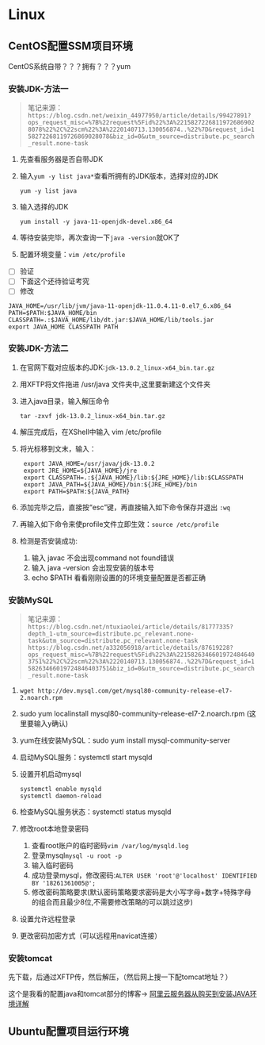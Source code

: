 # Linux

## CentOS配置SSM项目环境

CentOS系统自带？？？拥有？？？yum

### 安装JDK-方法一

>笔记来源：`https://blog.csdn.net/weixin_44977950/article/details/99427891?ops_request_misc=%7B%22request%5Fid%22%3A%22158272268119726869028078%22%2C%22scm%22%3A%2220140713.130056874..%22%7D&request_id=158272268119726869028078&biz_id=0&utm_source=distribute.pc_search_result.none-task`

1. 先查看服务器是否自带JDK
2. 输入`yum -y list java*`查看所拥有的JDK版本，选择对应的JDK

    ```linux
    yum -y list java
    ```

3. 输入选择的JDK

    ```linxu
    yum install -y java-11-openjdk-devel.x86_64
    ```

4. 等待安装完毕，再次查询一下`java -version`就OK了
5. 配置环境变量：`vim /etc/profile`

- [ ] 验证
- [ ] 下面这个还待验证考究
- [ ] 修改

```linux
JAVA_HOME=/usr/lib/jvm/java-11-openjdk-11.0.4.11-0.el7_6.x86_64
PATH=$PATH:$JAVA_HOME/bin
CLASSPATH=.:$JAVA_HOME/lib/dt.jar:$JAVA_HOME/lib/tools.jar
export JAVA_HOME CLASSPATH PATH
```

### 安装JDK-方法二

1. 在官网下载对应版本的JDK:`jdk-13.0.2_linux-x64_bin.tar.gz`
2. 用XFTP将文件拖进 /usr/java 文件夹中,这里要新建这个文件夹
3. 进入java目录，输入解压命令

   ```linux
   tar -zxvf jdk-13.0.2_linux-x64_bin.tar.gz
   ```

4. 解压完成后，在XShell中输入 vim /etc/profile
5. 将光标移到文末，输入：

   ```linux
    export JAVA_HOME=/usr/java/jdk-13.0.2
    export JRE_HOME=${JAVA_HOME}/jre
    export CLASSPATH=.:${JAVA_HOME}/lib:${JRE_HOME}/lib:$CLASSPATH
    export JAVA_PATH=${JAVA_HOME}/bin:${JRE_HOME}/bin
    export PATH=$PATH:${JAVA_PATH}
   ```

6. 添加完毕之后，直接按“esc”键，再直接输入如下命令保存并退出 `:wq`
7. 再输入如下命令来使profile文件立即生效：`source /etc/profile`
8. 检测是否安装成功:
   1. 输入 javac     不会出现command not found错误
   2. 输入 java -version     会出现安装的版本号
   3. echo $PATH        看看刚刚设置的的环境变量配置是否都正确

### 安装MySQL

>笔记来源：
> `https://blog.csdn.net/ntuxiaolei/article/details/81777335?depth_1-utm_source=distribute.pc_relevant.none-task&utm_source=distribute.pc_relevant.none-task`</br>
> `https://blog.csdn.net/a332056918/article/details/87619228?ops_request_misc=%7B%22request%5Fid%22%3A%22158263466019724846403751%22%2C%22scm%22%3A%2220140713.130056874..%22%7D&request_id=158263466019724846403751&biz_id=0&utm_source=distribute.pc_search_result.none-task`

1. `wget http://dev.mysql.com/get/mysql80-community-release-el7-2.noarch.rpm`
2. sudo yum localinstall mysql80-community-release-el7-2.noarch.rpm (这里要输入y确认)
3. yum在线安装MySQL：sudo yum install mysql-community-server
4. 启动MySQL服务：systemctl start mysqld
5. 设置开机启动mysql

    ```linux
    systemctl enable mysqld
    systemctl daemon-reload
    ```

6. 检查MySQL服务状态：systemctl status mysqld
7. 修改root本地登录密码
   1. 查看root账户的临时密码`vim /var/log/mysqld.log`
   2. 登录mysql`mysql -u root -p`
   3. 输入临时密码
   4. 成功登录mysql，修改密码:`ALTER USER 'root'@'localhost' IDENTIFIED BY '18261361005@';`
   5. 修改密码策略要求(默认密码策略要求密码是大小写字母+数字+特殊字母的组合而且最少8位,不需要修改策略的可以跳过这步)
8. 设置允许远程登录
9. 更改密码加密方式（可以远程用navicat连接）

### 安装tomcat

先下载，后通过XFTP传，然后解压，（然后网上搜一下配tomcat地址？）

这个是我看的配置java和tomcat部分的博客→ [阿里云服务器从购买到安装JAVA环境详解](<https://www.cnblogs.com/Mr-RanX/p/11312665.html>)

## Ubuntu配置项目运行环境
